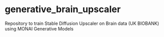 # generative_brain_upscaler
Repository to train Stable Diffusion Upscaler on Brain data (UK BIOBANK) using MONAI Generative Models

